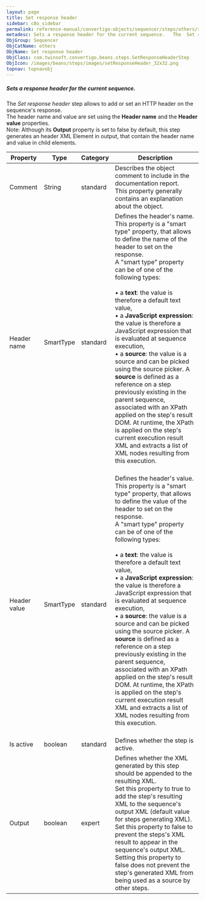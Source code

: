 ```yaml
---
layout: page
title: Set response header
sidebar: c8o_sidebar
permalink: reference-manual/convertigo-objects/sequencer/steps/others/set-response-header/
metadesc: Sets a response header for the current sequence.   The  Set response header  step allows to add or set an HTTP header on the sequence's response.  The
ObjGroup: Sequencer
ObjCatName: others
ObjName: Set response header
ObjClass: com.twinsoft.convertigo.beans.steps.SetResponseHeaderStep
ObjIcon: /images/beans/steps/images/setResponseHeader_32x32.png
topnav: topnavobj
---
```

##### Sets a response header for the current sequence. 

The <i>Set response header</i> step allows to add or set an HTTP header on the sequence's response. <br/>The header name and value are set using the <b>Header name</b> and the <b>Header value</b> properties. <br/><span class="orangetwinsoft">Note:</span> Although its <b>Output</b> property is set to <span class="computer">false</span> by default, this step generates an <span class="computer">header</span> XML Element in output, that contain the header name and value in child elements. 

Property | Type | Category | Description
--- | --- | --- | ---
Comment | String | standard | Describes the object comment to include in the documentation report.<br/>This property generally contains an explanation about the object.
Header name | SmartType | standard | Defines the header's name.<br/>This property is a "smart type" property, that allows to define the name of the header to set on the response. <br/>A "smart type" property can be of one of the following types: <br/><br/>• a <b>text</b>: the value is therefore a default text value, <br/>• a <b>JavaScript expression</b>: the value is therefore a JavaScript expression that is evaluated at sequence execution, <br/>• a <b>source</b>: the value is a source and can be picked using the source picker. A <b>source</b> is defined as a reference on a step previously existing in the parent sequence, associated with an XPath applied on the step's result DOM. At runtime, the XPath is applied on the step's current execution result XML and extracts a list of XML nodes resulting from this execution. <br/><br/>
Header value | SmartType | standard | Defines the header's value.<br/>This property is a "smart type" property, that allows to define the value of the header to set on the response. <br/>A "smart type" property can be of one of the following types: <br/><br/>• a <b>text</b>: the value is therefore a default text value, <br/>• a <b>JavaScript expression</b>: the value is therefore a JavaScript expression that is evaluated at sequence execution, <br/>• a <b>source</b>: the value is a source and can be picked using the source picker. A <b>source</b> is defined as a reference on a step previously existing in the parent sequence, associated with an XPath applied on the step's result DOM. At runtime, the XPath is applied on the step's current execution result XML and extracts a list of XML nodes resulting from this execution. <br/><br/>
Is active | boolean | standard | Defines whether the step is active.
Output | boolean | expert | Defines whether the XML generated by this step should be appended to the resulting XML.<br/>Set this property to <span class="computer">true</span> to add the step's resulting XML to the sequence's output XML (default value for steps generating XML). Set this property to <span class="computer">false</span> to prevent the steps's XML result to appear in the sequence's output XML.<br/>Setting this property to <span class="computer">false</span> does not prevent the step's generated XML from being used as a source by other steps.
